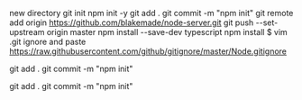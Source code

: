 new directory
git init
npm init -y
git add .
git commit -m "npm init"
git remote add origin https://github.com/blakemade/node-server.git
git push --set-upstream origin master
npm install --save-dev typescript
npm install 
$ vim .git ignore and paste https://raw.githubusercontent.com/github/gitignore/master/Node.gitignore

git add .
git commit -m "npm init"


git add .
git commit -m "npm init"
